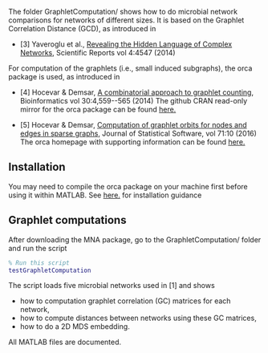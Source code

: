 The folder GraphletComputation/ shows how to do microbial network comparisons for networks of different sizes. It is based on 
the Graphlet Correlation Distance (GCD), as introduced in 
* [3] Yaveroglu et al., [Revealing the Hidden Language of Complex Networks](https://www.nature.com/articles/srep04547), 
Scientific Reports vol 4:4547 (2014)

For computation of the graphlets (i.e., small induced subgraphs), the orca package is used, as introduced in
* [4] Hocevar & Demsar, [A combinatorial approach to graphlet counting](https://academic.oup.com/bioinformatics/article/30/4/559/205331), Bioinformatics vol 30:4,559--565 (2014)
The github CRAN read-only mirror for the orca package can be found [here.](https://github.com/cran/orca)

* [5] Hocevar & Demsar, [Computation of graphlet orbits for nodes and edges in sparse graphs](https://www.jstatsoft.org/article/view/v071i10/0), Journal of Statistical Software,  vol 71:10 (2016)
The orca homepage with supporting information can be found [here.](http://www.biolab.si/supp/Rorca/)

## Installation

You may need to compile the orca package on your machine first before using it within MATLAB. See [here.](http://www.biolab.si/supp/Rorca/) for installation guidance

## Graphlet computations

After downloading the MNA package, go to the GraphletComputation/ folder and run the script

```MATLAB
% Run this script
testGraphletComputation
```
The script loads five microbial networks used in [1] and shows 
* how to computation graphlet correlation (GC) matrices for each network,
* how to compute distances between networks using these GC matrices,
* how to do a 2D MDS embedding.

All MATLAB files are documented.

